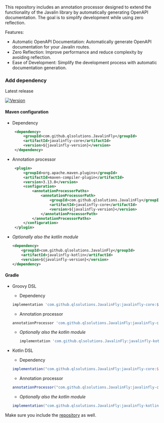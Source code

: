 This repository includes an annotation processor designed to extend the functionality of the Javalin library by automatically generating OpenAPI documentation.
The goal is to simplify development while using zero reflection.

Features:
- Automatic OpenAPI Documentation: Automatically generate OpenAPI documentation for your Javalin routes.
- Zero Reflection: Improve performance and reduce complexity by avoiding reflection.
- Ease of Development: Simplify the development process with automatic documentation generation.

### Add dependency

Latest release

[![Version](https://img.shields.io/github/v/release/qlsolutions/JavalinFly?style=flat-square)](https://github.com/qlsolutions/JavalinFly/releases/latest)

#### Maven configuration

- Dependency
   ```xml
    <dependency>
        <groupId>com.github.qlsolutions.JavalinFly</groupId>
        <artifactId>javalinfly-core</artifactId>
        <version>${javalinfly-version}</version>
    </dependency>       
   ```

- Annotation processor
   ```xml
    <plugin>
        <groupId>org.apache.maven.plugins</groupId>
        <artifactId>maven-compiler-plugin</artifactId>
        <version>3.13.0</version>
        <configuration>
            <annotationProcessorPaths>
                <annotationProcessorPath>
                    <groupId>com.github.qlsolutions.JavalinFly</groupId>
                    <artifactId>javalinfly-core</artifactId>
                    <version>${javalinfly-version}</version>
                </annotationProcessorPath>
            </annotationProcessorPaths>
        </configuration>
    </plugin>
   ```
  
- *Optionally also the kotlin module*
    ```xml
    <dependency>
        <groupId>com.github.qlsolutions.JavalinFly</groupId>
        <artifactId>javalinfly-kotlin</artifactId>
        <version>${javalinfly-version}</version>
    </dependency>
    ```


#### Gradle

- Groovy DSL
    - Dependency
    ```groovy
    implementation 'com.github.qlsolutions.JavalinFly:javalinfly-core:${javalinfly-version}'
    ```

    - Annotation processor
    ```groovy
    annotationProcessor 'com.github.qlsolutions.JavalinFly:javalinfly-core:${javalinfly-version}'
    ```
  
  - *Optionally also the kotlin module*
     ```groovy
     implementation 'com.github.qlsolutions.JavalinFly:javalinfly-kotlin:${javalinfly-version}'
     ```
    

- Kotlin DSL
    - Dependency
    ```groovy
    implementation("com.github.qlsolutions.JavalinFly:javalinfly-core:${javalinfly-version}")
    ```

    - Annotation processor
    ```groovy
    annotationProcessor("com.github.qlsolutions.JavalinFly:javalinfly-core:${javalinfly-version}")
    ```

    - *Optionally also the kotlin module*
    ```groovy
    implementation("com.github.qlsolutions.JavalinFly:javalinfly-kotlin:${javalinfly-version}")
    ```
Make sure you include the <a href="https://jitpack.io/">repository</a> as well.